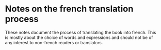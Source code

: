 Notes on the french translation process
=======================================
  
These notes document the process of translating the book into
french. This is mostly about the choice of words and expressions and
should not be of any interest to non-french readers or translators.